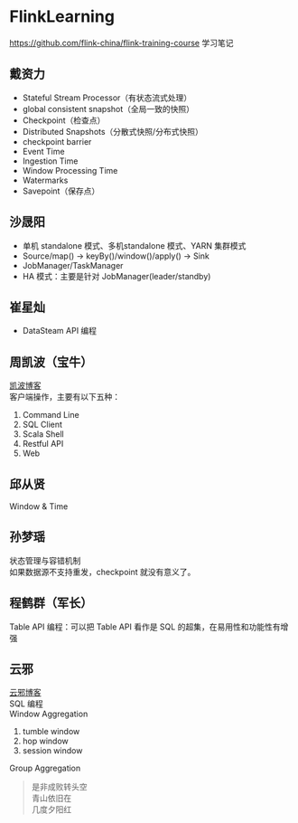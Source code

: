 # FlinkLearning

https://github.com/flink-china/flink-training-course 学习笔记  

## 戴资力
* Stateful Stream Processor（有状态流式处理）  
* global consistent snapshot（全局一致的快照）  
* Checkpoint（检查点）  
* Distributed Snapshots（分散式快照/分布式快照）  
* checkpoint barrier  
* Event Time  
* Ingestion Time  
* Window Processing Time  
* Watermarks  
* Savepoint（保存点）  

## 沙晟阳
* 单机 standalone 模式、多机standalone 模式、YARN 集群模式  
* Source/map() -> keyBy()/window()/apply() -> Sink  
* JobManager/TaskManager  
* HA 模式：主要是针对 JobManager(leader/standby)  

## 崔星灿
* DataSteam API 编程  

## 周凯波（宝牛）
[凯波博客](https://zhoukaibo.com/)  
客户端操作，主要有以下五种：  
1. Command Line  
2. SQL Client  
3. Scala Shell  
4. Restful API  
5. Web  

## 邱从贤
Window & Time  

## 孙梦瑶
状态管理与容错机制  
如果数据源不支持重发，checkpoint 就没有意义了。

## 程鹤群（军长）
Table API 编程：可以把 Table API 看作是 SQL 的超集，在易用性和功能性有增强  

## 云邪
[云邪博客](http://wuchong.me/)  
SQL 编程  
Window Aggregation  
1. tumble window  
2. hop window  
3. session window  

Group Aggregation  

> 是非成败转头空  
> 青山依旧在  
> 几度夕阳红  
